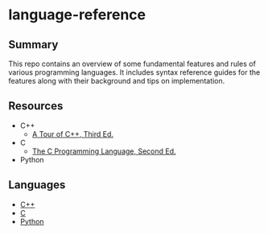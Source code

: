 # language-reference

## Summary

This repo contains an overview of some fundamental features and rules of various programming languages. It includes syntax reference guides for the features along with their background and tips on implementation.

## Resources
- C++
  - [A Tour of C++, Third Ed.](https://www.stroustrup.com/tour3.html)
- C
  - [The C Programming Language, Second Ed.](https://www.amazon.com/Programming-Language-PROGRAMMING-LANG-_p2-ebook/dp/B009ZUZ9FW?gQT=1)
- Python

## Languages
- [C++](cpp/README.md)
- [C](cpp/README.md)
- [Python](cpp/README.md)
